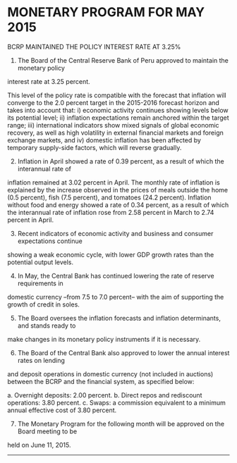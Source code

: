 # MONETARY PROGRAM FOR MAY 2015

 BCRP MAINTAINED THE POLICY INTEREST RATE AT 3.25%

1. The Board of the Central Reserve Bank of Peru approved to maintain the monetary policy

interest rate at 3.25 percent.

This level of the policy rate is compatible with the forecast that inflation will converge to the
2.0 percent target in the 2015-2016 forecast horizon and takes into account that: i) economic
activity continues showing levels below its potential level; ii) inflation expectations remain
anchored within the target range; iii) international indicators show mixed signals of global
economic recovery, as well as high volatility in external financial markets and foreign
exchange markets, and iv) domestic inflation has been affected by temporary supply-side
factors, which will reverse gradually.

2. Inflation in April showed a rate of 0.39 percent, as a result of which the interannual rate of

inflation remained at 3.02 percent in April. The monthly rate of inflation is explained by the
increase observed in the prices of meals outside the home (0.5 percent), fish (7.5 percent),
and tomatoes (24.2 percent). Inflation without food and energy showed a rate of 0.34
percent, as a result of which the interannual rate of inflation rose from 2.58 percent in March
to 2.74 percent in April.

3. Recent indicators of economic activity and business and consumer expectations continue

showing a weak economic cycle, with lower GDP growth rates than the potential output
levels.

4. In May, the Central Bank has continued lowering the rate of reserve requirements in

domestic currency –from 7.5 to 7.0 percent– with the aim of supporting the growth of credit in
soles.

5. The Board oversees the inflation forecasts and inflation determinants, and stands ready to

make changes in its monetary policy instruments if it is necessary.

6. The Board of the Central Bank also approved to lower the annual interest rates on lending

and deposit operations in domestic currency (not included in auctions) between the BCRP
and the financial system, as specified below:

a. Overnight deposits: 2.00 percent.
b. Direct repos and rediscount operations: 3.80 percent.
c. Swaps: a commission equivalent to a minimum annual effective cost of 3.80 percent.

7. The Monetary Program for the following month will be approved on the Board meeting to be

held on June 11, 2015.


-----

